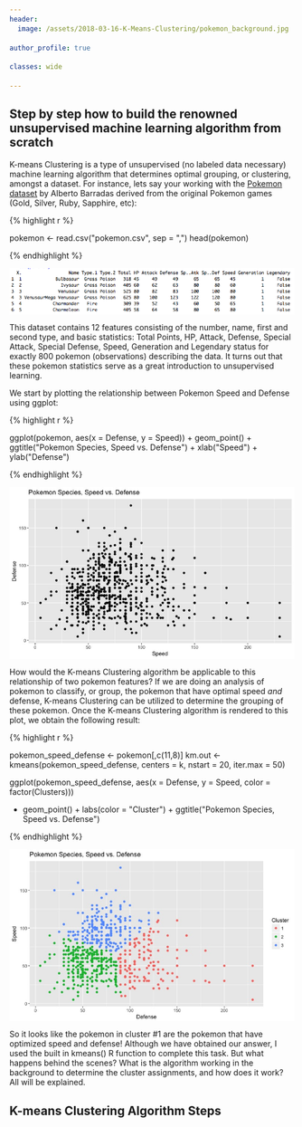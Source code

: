 ```yaml
---
header:
  image: /assets/2018-03-16-K-Means-Clustering/pokemon_background.jpg

author_profile: true

classes: wide

---
```


## Step by step how to build the renowned unsupervised machine learning algorithm from scratch

K-means Clustering is a type of unsupervised (no labeled data necessary) machine learning algorithm that determines optimal grouping, or clustering, amongst a dataset.  For instance, lets say your working with the [Pokemon dataset](https://www.kaggle.com/abcsds/pokemon/data) by Alberto Barradas derived from the original Pokemon games (Gold, Silver, Ruby, Sapphire, etc):

{% highlight r %}

pokemon <- read.csv("pokemon.csv", sep = ",")
head(pokemon)

{% endhighlight %}

<img src="../assets/2018-03-16-K-Means-Clustering/k_means_1.png" align="center" > 

This dataset contains 12 features consisting of the number, name, first and second type, and basic statistics: Total Points, HP, Attack, Defense, Special Attack, Special Defense, Speed, Generation and Legendary status for exactly 800 pokemon (observations) describing the data. It turns out that these pokemon statistics serve as a great introduction to unsupervised learning. 

We start by plotting the relationship between Pokemon Speed and Defense using ggplot: 

{% highlight r %}

ggplot(pokemon, aes(x = Defense, y = Speed)) + geom_point() + 
ggtitle("Pokemon Species, Speed vs. Defense") +
xlab("Speed") + ylab("Defense")

{% endhighlight %}

<img src="../assets/2018-03-16-K-Means-Clustering/pokemon_init_ggplot.jpeg" align="center" > 

How would the K-means Clustering algorithm be applicable to this relationship of two pokemon features? If we are doing an analysis of pokemon to classify, or group, the pokemon that have optimal speed _and_ defense, K-means Clustering can be utilized to determine the grouping of these pokemon. Once the K-means Clustering algorithm is rendered to this plot, we obtain the following result: 

{% highlight r %}

pokemon_speed_defense <- pokemon[,c(11,8)]
km.out <- kmeans(pokemon_speed_defense, centers = k, nstart = 20, iter.max = 50)

ggplot(pokemon_speed_defense, aes(x = Defense, y = Speed, color = factor(Clusters))) 
+ geom_point() + labs(color = "Cluster") + ggtitle("Pokemon Species, Speed vs. Defense")

{% endhighlight %}

<img src="../assets/2018-03-16-K-Means-Clustering/pokemon_after_kmeans.jpeg" align="center" > 

So it looks like the pokemon in cluster #1 are the pokemon that have optimized speed and defense! Although we have obtained our answer, I used the built in kmeans() R function to complete this task. But what happens behind the scenes? What is the algorithm working in the background to determine the cluster assignments, and how does it work? All will be explained. 

## K-means Clustering Algorithm Steps 


